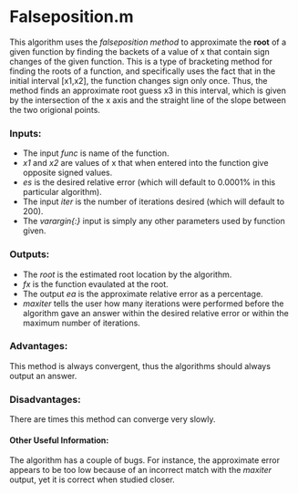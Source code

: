 # Falseposition.m
This algorithm uses the *falseposition method* to approximate the **root** of a given function by finding the backets of a value of x that contain sign changes of the given function. This is a type of bracketing method for finding the roots of a function, and specifically 
uses the fact that in the initial interval [x1,x2], the function changes sign only once. Thus, the method finds an approximate root guess x3 in this interval, which is given by the intersection of the x axis and the straight line of the slope between the two origional points.

### Inputs:
* The input *func* is name of the function.
* *x1* and *x2* are values of x that when entered into the function give opposite signed values.
* *es* is the desired relative error (which will default to 0.0001% in this particular algorithm).
* The input *iter* is the number of iterations desired (which will default to 200).
* The *varargin{:}* input is simply any other parameters used by function given.

### Outputs:
* The *root* is the estimated root location by the algorithm.
* *fx* is the function evaulated at the root.
* The output *ea* is the approximate relative error as a percentage.
* *maxiter* tells the user how many iterations were performed before the algorithm gave an answer within the desired relative error or within the maximum number of iterations.

### Advantages:
This method is always convergent, thus the algorithms should always output an answer. 

### Disadvantages:
There are times this method can converge very slowly.

#### Other Useful Information:
The algorithm has a couple of bugs. For instance, the approximate error appears to be too low because of an incorrect match with the *maxiter* output, yet it is correct when studied closer.
